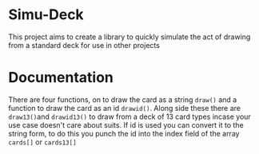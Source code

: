 # Simu-Deck
 This project aims to create a library to quickly simulate the act of drawing from a standard deck for use in other projects 

# Documentation
There are four functions, on to draw the card as a string `draw()` and a function to draw the card as an id `drawid()`.
Along side these there are `draw13()`and `drawid13()` to draw from a deck of 13 card types incase your use case doesn't care about suits.
If id is used you can convert it to the string form, to do this you punch the id into the index field of the array `cards[]` or `cards13[]`
